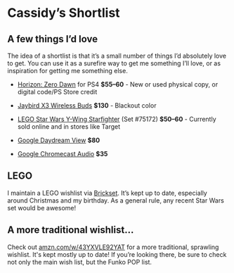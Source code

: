# Cassidy&rsquo;s Shortlist


## A few things I&rsquo;d love

The idea of a shortlist is that it&rsquo;s a small number of things I&rsquo;d
absolutely love to get. You can use it as a surefire way to get me something
I&rsquo;ll love, or as inspiration for getting me something else.

* [Horizon: Zero Dawn](http://gamestop.com/product/ps4/games/horizon-zero-dawn/129080) for PS4 **$55–60** - New or used physical copy, or digital code/PS Store credit

* [Jaybird X3 Wireless Buds](http://www.jaybirdsport.com/shop/x3-product/) **$130** - Blackout color

* [LEGO Star Wars Y-Wing Starfighter](http://brickset.com/sets/75172-1/Y-wing-Starfighter) (Set #75172) **$50&ndash;60** - Currently sold online and in stores like Target

* [Google Daydream View](https://store.google.com/product/daydream_view) **$80**

* [Google Chromecast Audio](https://store.google.com/product/chromecast_audio) **$35**



## LEGO

I maintain a LEGO wishlist via [Brickset](http://brickset.com/sets/wantedby-cassidyjames).
It&rsquo;s kept up to date, especially around Christmas and my birthday. As a
general rule, any recent Star Wars set would be awesome!


## A more traditional wishlist&hellip;

Check out [amzn.com/w/43YXVLE92YAT](https://amzn.com/w/43YXVLE92YAT) for a more
traditional, sprawling wishlist. It's kept mostly up to date! If you&rsquo;re
looking there, be sure to check not only the main wish list, but the Funko POP
list.
